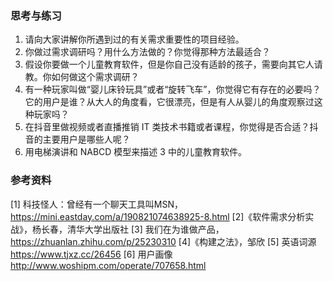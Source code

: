 
### 思考与练习

1. 请向大家讲解你所遇到过的有关需求重要性的项目经验。
2. 你做过需求调研吗？用什么方法做的？你觉得那种方法最适合？
3. 假设你要做一个儿童教育软件，但是你自己没有适龄的孩子，需要向其它人请教。你如何做这个需求调研？
4. 有一种玩家叫做“婴儿床铃玩具”或者“旋转飞车”，你觉得它有存在的必要吗？它的用户是谁？从大人的角度看，它很漂亮，但是有人从婴儿的角度观察过这种玩家吗？
5. 在抖音里做视频或者直播推销 IT 类技术书籍或者课程，你觉得是否合适？抖音的主要用户是哪些人呢？
6. 用电梯演讲和 NABCD 模型来描述 3 中的儿童教育软件。

### 参考资料

[1] 科技怪人：曾经有一个聊天工具叫MSN，https://mini.eastday.com/a/190821074638925-8.html
[2]《软件需求分析实战》，杨长春，清华大学出版社
[3] 我们在为谁做产品，https://zhuanlan.zhihu.com/p/25230310
[4]《构建之法》，邹欣
[5] 英语词源 https://www.tjxz.cc/26456
[6] 用户画像 http://www.woshipm.com/operate/707658.html

